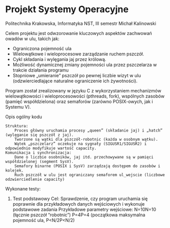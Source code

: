 # Projekt Systemy Operacyjne
Politechnika Krakowska, Informatyka NST, III semestr Michał Kalinowski

Celem projektu jest odwzorowanie kluczowych aspektów zachwowań owadów w ulu, takich jak:
- Ograniczona pojemność ula
- Wielowątkowe i wieloprocesowe zarządzanie ruchem pszczół.
- Cykl składania i wylęgania jaj przez królową.
- Możliwość dynamicznej zmiany pojemności ula przez pszczelarza w trakcie działania programu
- Stopniowe „umieranie” pszczół po pewnej liczbie wizyt w ulu (odzwierciedlające naturalne ograniczenie ich żywotności).

Program został zrealizowany w języku C z wykorzystaniem mechanizmów wielowątkowości i wieloprocesowości (pthreads, fork), wspólnych zasobów (pamięć współdzielona) oraz semaforów (zarówno POSIX-owych, jak i Systemu V).

Opis ogólny kodu

    Struktura:
        Proces główny uruchamia procesy „queen” (składanie jaj) i „hatch” (wylęganie się pszczół z jaj).
        Tworzone są wątki dla pszczół-robotnic (każda w osobnym wątku).
        Wątek „pszczelarz” oczekuje na sygnały (SIGUSR1/SIGUSR2) i odpowiednio modyfikuje wartość capacity.
    Komunikacja i synchronizacja:
        Dane o liczbie osobników, jaj itd. przechowywane są w pamięci współdzielonej (segment SysV).
        Semafory binarne (POSIX i SysV) zarządzają dostępem do zasobów i kolejek.
        Ruch pszczół w ulu jest ograniczany semaforem ul_wejscie (liczbowe odzwierciedlenie capacity)


Wykonane testy:

1. Test podstawowy
Cel: Sprawdzenie, czy program uruchamia się poprawnie dla przykładowych danych wejściowych i wykonuje podstawowe zadania
Przykładowe parametry wejściowe:
    N=10N=10 (łącznie pszczół “robotnic”)
    P=4P=4 (początkowa maksymalna pojemność ula, P<N/2P<N/2)

